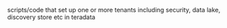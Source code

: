 scripts/code that set up one or more tenants  including security, data lake, discovery store etc in teradata